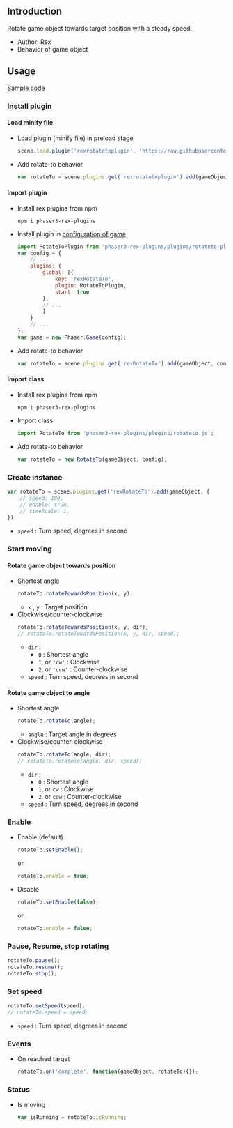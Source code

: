 ## Introduction

Rotate game object towards target position with a steady speed.

- Author: Rex
- Behavior of game object

## Usage

[Sample code](https://github.com/rexrainbow/phaser3-rex-notes/tree/master/examples/rotateto)

### Install plugin

#### Load minify file

- Load plugin (minify file) in preload stage
    ```javascript
    scene.load.plugin('rexrotatetoplugin', 'https://raw.githubusercontent.com/rexrainbow/phaser3-rex-notes/master/dist/rexrotatetoplugin.min.js', true);
    ```
- Add rotate-to behavior
    ```javascript
    var rotateTo = scene.plugins.get('rexrotatetoplugin').add(gameObject, config);
    ```

#### Import plugin

- Install rex plugins from npm
    ```
    npm i phaser3-rex-plugins
    ```
- Install plugin in [configuration of game](game.md#configuration)
    ```javascript
    import RotateToPlugin from 'phaser3-rex-plugins/plugins/rotateto-plugin.js';
    var config = {
        // ...
        plugins: {
            global: [{
                key: 'rexRotateTo',
                plugin: RotateToPlugin,
                start: true
            },
            // ...
            ]
        }
        // ...
    };
    var game = new Phaser.Game(config);
    ```
- Add rotate-to behavior
    ```javascript
    var rotateTo = scene.plugins.get('rexRotateTo').add(gameObject, config);
    ```

#### Import class

- Install rex plugins from npm
    ```
    npm i phaser3-rex-plugins
    ```
- Import class
    ```javascript
    import RotateTo from 'phaser3-rex-plugins/plugins/rotateto.js';
    ```
- Add rotate-to behavior
    ```javascript
    var rotateTo = new RotateTo(gameObject, config);
    ```

### Create instance

```javascript
var rotateTo = scene.plugins.get('rexRotateTo').add(gameObject, {
    // speed: 180,
    // enable: true,
    // timeScale: 1,
});
```

- `speed` : Turn speed, degrees in second

### Start moving

#### Rotate game object towards position

- Shortest angle
    ```javascript
    rotateTo.rotateTowardsPosition(x, y);
    ```
    - `x` , `y` : Target position
- Clockwise/counter-clockwise
    ```javascript
    rotateTo.rotateTowardsPosition(x, y, dir);
    // rotateTo.rotateTowardsPosition(x, y, dir, speed);
    ```
    - `dir` :
        - `0` : Shortest angle
        - `1`, or `'cw'` : Clockwise
        - `2`, or `'ccw'` : Counter-clockwise
    - `speed` : Turn speed, degrees in second

#### Rotate game object to angle

- Shortest angle
    ```javascript
    rotateTo.rotateTo(angle);
    ```
    - `angle` : Target angle in degrees
- Clockwise/counter-clockwise
    ```javascript
    rotateTo.rotateTo(angle, dir);
    // rotateTo.rotateTo(angle, dir, speed);
    ```
    - `dir` :
        - `0` : Shortest angle
        - `1`, or `cw` : Clockwise
        - `2`, or `ccw` : Counter-clockwise
    - `speed` : Turn speed, degrees in second

### Enable

- Enable (default)
    ```javascript
    rotateTo.setEnable();
    ```
    or
    ```javascript
    rotateTo.enable = true;
    ```
- Disable
    ```javascript
    rotateTo.setEnable(false);
    ```
    or
    ```javascript
    rotateTo.enable = false;
    ```

### Pause, Resume, stop rotating

```javascript
rotateTo.pause();
rotateTo.resume();
rotateTo.stop();
```

### Set speed

```javascript
rotateTo.setSpeed(speed);
// rotateTo.speed = speed;
```

- `speed` : Turn speed, degrees in second

### Events

- On reached target
    ```javascript
    rotateTo.on('complete', function(gameObject, rotateTo){});
    ```

### Status

- Is moving
    ```javascript
    var isRunning = rotateTo.isRunning;
    ```
